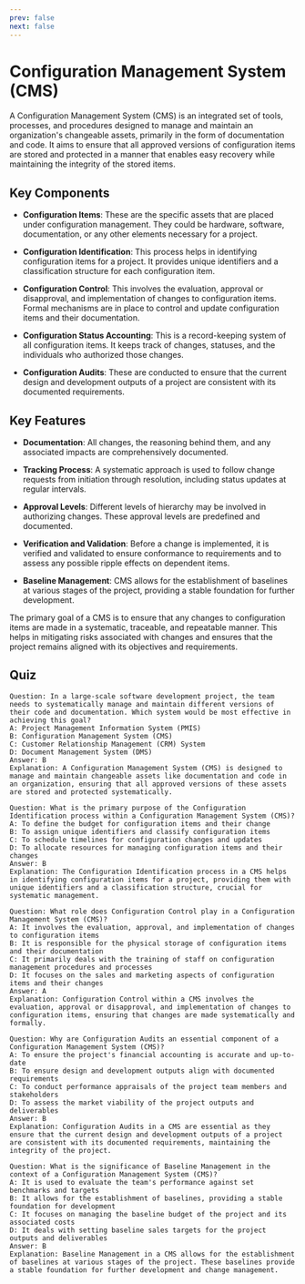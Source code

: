 ```yaml
---
prev: false
next: false
---
```


# Configuration Management System (CMS)

A Configuration Management System (CMS) is an integrated set of tools, processes, and procedures designed to manage and maintain an organization's changeable assets, primarily in the form of documentation and code. It aims to ensure that all approved versions of configuration items are stored and protected in a manner that enables easy recovery while maintaining the integrity of the stored items.

## Key Components

- **Configuration Items**: These are the specific assets that are placed under configuration management. They could be hardware, software, documentation, or any other elements necessary for a project.

- **Configuration Identification**: This process helps in identifying configuration items for a project. It provides unique identifiers and a classification structure for each configuration item.

- **Configuration Control**: This involves the evaluation, approval or disapproval, and implementation of changes to configuration items. Formal mechanisms are in place to control and update configuration items and their documentation.

- **Configuration Status Accounting**: This is a record-keeping system of all configuration items. It keeps track of changes, statuses, and the individuals who authorized those changes.

- **Configuration Audits**: These are conducted to ensure that the current design and development outputs of a project are consistent with its documented requirements.

## Key Features

- **Documentation**: All changes, the reasoning behind them, and any associated impacts are comprehensively documented.
- **Tracking Process**: A systematic approach is used to follow change requests from initiation through resolution, including status updates at regular intervals.

- **Approval Levels**: Different levels of hierarchy may be involved in authorizing changes. These approval levels are predefined and documented.

- **Verification and Validation**: Before a change is implemented, it is verified and validated to ensure conformance to requirements and to assess any possible ripple effects on dependent items.

- **Baseline Management**: CMS allows for the establishment of baselines at various stages of the project, providing a stable foundation for further development.

The primary goal of a CMS is to ensure that any changes to configuration items are made in a systematic, traceable, and repeatable manner. This helps in mitigating risks associated with changes and ensures that the project remains aligned with its objectives and requirements.

## Quiz

```quiz
Question: In a large-scale software development project, the team needs to systematically manage and maintain different versions of their code and documentation. Which system would be most effective in achieving this goal?
A: Project Management Information System (PMIS)
B: Configuration Management System (CMS)
C: Customer Relationship Management (CRM) System
D: Document Management System (DMS)
Answer: B
Explanation: A Configuration Management System (CMS) is designed to manage and maintain changeable assets like documentation and code in an organization, ensuring that all approved versions of these assets are stored and protected systematically.

Question: What is the primary purpose of the Configuration Identification process within a Configuration Management System (CMS)?
A: To define the budget for configuration items and their change
B: To assign unique identifiers and classify configuration items
C: To schedule timelines for configuration changes and updates
D: To allocate resources for managing configuration items and their changes
Answer: B
Explanation: The Configuration Identification process in a CMS helps in identifying configuration items for a project, providing them with unique identifiers and a classification structure, crucial for systematic management.

Question: What role does Configuration Control play in a Configuration Management System (CMS)?
A: It involves the evaluation, approval, and implementation of changes to configuration items
B: It is responsible for the physical storage of configuration items and their documentation
C: It primarily deals with the training of staff on configuration management procedures and processes
D: It focuses on the sales and marketing aspects of configuration items and their changes
Answer: A
Explanation: Configuration Control within a CMS involves the evaluation, approval or disapproval, and implementation of changes to configuration items, ensuring that changes are made systematically and formally.

Question: Why are Configuration Audits an essential component of a Configuration Management System (CMS)?
A: To ensure the project's financial accounting is accurate and up-to-date
B: To ensure design and development outputs align with documented requirements
C: To conduct performance appraisals of the project team members and stakeholders
D: To assess the market viability of the project outputs and deliverables
Answer: B
Explanation: Configuration Audits in a CMS are essential as they ensure that the current design and development outputs of a project are consistent with its documented requirements, maintaining the integrity of the project.

Question: What is the significance of Baseline Management in the context of a Configuration Management System (CMS)?
A: It is used to evaluate the team's performance against set benchmarks and targets
B: It allows for the establishment of baselines, providing a stable foundation for development
C: It focuses on managing the baseline budget of the project and its associated costs
D: It deals with setting baseline sales targets for the project outputs and deliverables
Answer: B
Explanation: Baseline Management in a CMS allows for the establishment of baselines at various stages of the project. These baselines provide a stable foundation for further development and change management.
```
